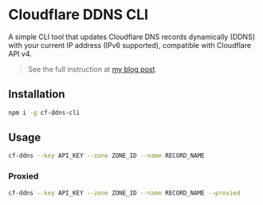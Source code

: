 # Cloudflare DDNS CLI

A simple CLI tool that updates Cloudflare DNS records dynamically (DDNS) with your current IP address (IPv6 supported), compatible with Cloudflare API v4.

> See the full instruction at [my blog post](https://nocache.org/p/setup-cloudflare-dynamic-dns-ddns-with-cli-on-windows-mac-linux).

## Installation

```sh
npm i -g cf-ddns-cli
```

## Usage

```sh
cf-ddns --key API_KEY --zone ZONE_ID --name RECORD_NAME
```

### Proxied

```sh
cf-ddns --key API_KEY --zone ZONE_ID --name RECORD_NAME --proxied
```
